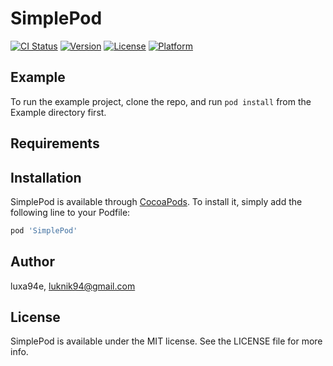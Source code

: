 # SimplePod

[![CI Status](http://img.shields.io/travis/luxa94e/SimplePod.svg?style=flat)](https://travis-ci.org/luxa94e/SimplePod)
[![Version](https://img.shields.io/cocoapods/v/SimplePod.svg?style=flat)](http://cocoapods.org/pods/SimplePod)
[![License](https://img.shields.io/cocoapods/l/SimplePod.svg?style=flat)](http://cocoapods.org/pods/SimplePod)
[![Platform](https://img.shields.io/cocoapods/p/SimplePod.svg?style=flat)](http://cocoapods.org/pods/SimplePod)

## Example

To run the example project, clone the repo, and run `pod install` from the Example directory first.

## Requirements

## Installation

SimplePod is available through [CocoaPods](http://cocoapods.org). To install
it, simply add the following line to your Podfile:

```ruby
pod 'SimplePod'
```

## Author

luxa94e, luknik94@gmail.com

## License

SimplePod is available under the MIT license. See the LICENSE file for more info.
